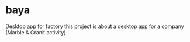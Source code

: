 # baya
Desktop app for factory
this project is about a desktop app for a company (Marble & Granit activity)

